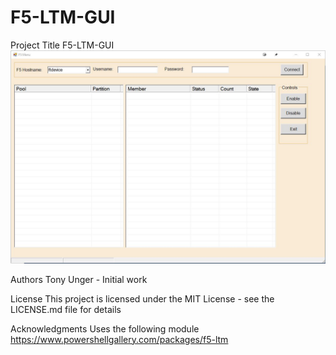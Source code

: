# F5-LTM-GUI
Project Title
F5-LTM-GUI
![alt text](https://raw.githubusercontent.com/bane58/F5-LTM-GUI/master/SS.JPG)


Authors
Tony Unger - Initial work

License
This project is licensed under the MIT License - see the LICENSE.md file for details

Acknowledgments
Uses the following module
https://www.powershellgallery.com/packages/f5-ltm



